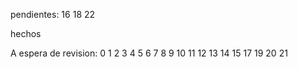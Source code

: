 pendientes: 
16
18
22


hechos



A espera de revision:
0
1
2
3
4
5
6
7
8
9
10
11
12
13
14
15
17
19
20
21
